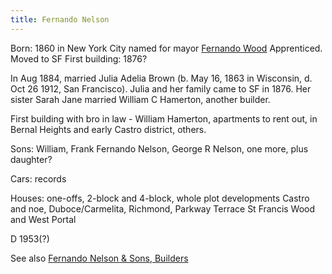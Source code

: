 ```yaml
---
title: Fernando Nelson
---
```

Born: 1860 in New York City named for mayor [Fernando Wood](https://en.wikipedia.org/wiki/Fernando_Wood)
Apprenticed.
Moved to SF
First building: 1876?


In Aug 1884, married Julia Adelia Brown (b. May 16, 1863 in Wisconsin, d. Oct 26 1912, San Francisco). Julia and her family came to SF in 1876. Her sister Sarah Jane married William C Hamerton, another builder.

First building with bro in law - William Hamerton, apartments to rent out, in Bernal Heights and early Castro district, others.



Sons: William, Frank Fernando Nelson, George R Nelson, one more, plus daughter?

Cars: records

Houses: one-offs, 2-block and 4-block, whole plot developments
Castro and noe, Duboce/Carmelita, Richmond, Parkway Terrace
St Francis Wood and West Portal


D 1953(?)


See also [Fernando Nelson & Sons, Builders](/history/f-nelson-sons/)
